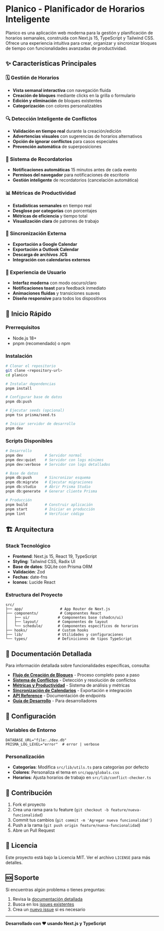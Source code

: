 # Planico - Planificador de Horarios Inteligente

Planico es una aplicación web moderna para la gestión y planificación de horarios semanales, construida con Next.js 15, TypeScript y Tailwind CSS. Ofrece una experiencia intuitiva para crear, organizar y sincronizar bloques de tiempo con funcionalidades avanzadas de productividad.

## ✨ Características Principales

### 🗓️ Gestión de Horarios

- **Vista semanal interactiva** con navegación fluida
- **Creación de bloques** mediante clicks en la grilla o formulario
- **Edición y eliminación** de bloques existentes
- **Categorización** con colores personalizables

### 🔍 Detección Inteligente de Conflictos

- **Validación en tiempo real** durante la creación/edición
- **Advertencias visuales** con sugerencias de horarios alternativos
- **Opción de ignorar conflictos** para casos especiales
- **Prevención automática** de superposiciones

### 🔔 Sistema de Recordatorios

- **Notificaciones automáticas** 15 minutos antes de cada evento
- **Permisos del navegador** para notificaciones de escritorio
- **Gestión inteligente** de recordatorios (cancelación automática)

### 📊 Métricas de Productividad

- **Estadísticas semanales** en tiempo real
- **Desglose por categorías** con porcentajes
- **Métricas de eficiencia** y tiempo total
- **Visualización clara** de patrones de trabajo

### 🔄 Sincronización Externa

- **Exportación a Google Calendar**
- **Exportación a Outlook Calendar**
- **Descarga de archivos .ICS**
- **Integración con calendarios externos**

### 🎨 Experiencia de Usuario

- **Interfaz moderna** con modo oscuro/claro
- **Notificaciones toast** para feedback inmediato
- **Animaciones fluidas** y transiciones suaves
- **Diseño responsive** para todos los dispositivos

## 🚀 Inicio Rápido

### Prerrequisitos

- Node.js 18+
- pnpm (recomendado) o npm

### Instalación

```bash
# Clonar el repositorio
git clone <repository-url>
cd planico

# Instalar dependencias
pnpm install

# Configurar base de datos
pnpm db:push

# Ejecutar seeds (opcional)
pnpm tsx prisma/seed.ts

# Iniciar servidor de desarrollo
pnpm dev
```

### Scripts Disponibles

```bash
# Desarrollo
pnpm dev          # Servidor normal
pnpm dev:quiet    # Servidor con logs mínimos
pnpm dev:verbose  # Servidor con logs detallados

# Base de datos
pnpm db:push      # Sincronizar esquema
pnpm db:migrate   # Ejecutar migraciones
pnpm db:studio    # Abrir Prisma Studio
pnpm db:generate  # Generar cliente Prisma

# Producción
pnpm build        # Construir aplicación
pnpm start        # Iniciar en producción
pnpm lint         # Verificar código
```

## 🏗️ Arquitectura

### Stack Tecnológico

- **Frontend**: Next.js 15, React 19, TypeScript
- **Styling**: Tailwind CSS, Radix UI
- **Base de datos**: SQLite con Prisma ORM
- **Validación**: Zod
- **Fechas**: date-fns
- **Iconos**: Lucide React

### Estructura del Proyecto

```
src/
├── app/                 # App Router de Next.js
├── components/          # Componentes React
│   ├── ui/             # Componentes base (shadcn/ui)
│   ├── layout/         # Componentes de layout
│   └── schedule/       # Componentes específicos de horarios
├── hooks/              # Custom hooks
├── lib/                # Utilidades y configuraciones
└── types/              # Definiciones de tipos TypeScript
```

## 📖 Documentación Detallada

Para información detallada sobre funcionalidades específicas, consulta:

- [**Flujo de Creación de Bloques**](./docs/block-creation-flow.md) - Proceso completo paso a paso
- [**Sistema de Conflictos**](./docs/conflict-detection.md) - Detección y resolución de conflictos
- [**Métricas y Productividad**](./docs/metrics-system.md) - Sistema de análisis y métricas
- [**Sincronización de Calendarios**](./docs/calendar-sync.md) - Exportación e integración
- [**API Reference**](./docs/api-reference.md) - Documentación de endpoints
- [**Guía de Desarrollo**](./docs/development-guide.md) - Para desarrolladores

## 🔧 Configuración

### Variables de Entorno

```env
DATABASE_URL="file:./dev.db"
PRISMA_LOG_LEVEL="error"  # error | verbose
```

### Personalización

- **Categorías**: Modifica `src/lib/utils.ts` para categorías por defecto
- **Colores**: Personaliza el tema en `src/app/globals.css`
- **Horarios**: Ajusta horarios de trabajo en `src/lib/conflict-checker.ts`

## 🤝 Contribución

1. Fork el proyecto
2. Crea una rama para tu feature (`git checkout -b feature/nueva-funcionalidad`)
3. Commit tus cambios (`git commit -m 'Agregar nueva funcionalidad'`)
4. Push a la rama (`git push origin feature/nueva-funcionalidad`)
5. Abre un Pull Request

## 📄 Licencia

Este proyecto está bajo la Licencia MIT. Ver el archivo `LICENSE` para más detalles.

## 🆘 Soporte

Si encuentras algún problema o tienes preguntas:

1. Revisa la [documentación detallada](./docs/)
2. Busca en los [issues existentes](../../issues)
3. Crea un [nuevo issue](../../issues/new) si es necesario

---

**Desarrollado con ❤️ usando Next.js y TypeScript**
